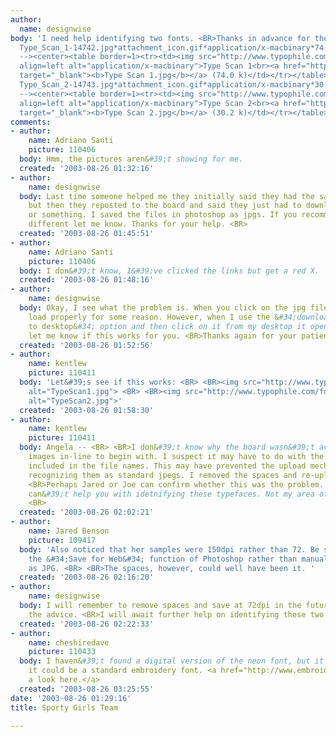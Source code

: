 ```yaml
---
author:
  name: designwise
body: 'I need help identifying two fonts. <BR>Thanks in advance for the help. <BR><!--attachment:
  Type_Scan_1-14742.jpg*attachment_icon.gif*application/x-macbinary*74.0*Type+Scan+1*Type+Scan+1%2ejpg
  --><center><table border=1><tr><td><img src="http://www.typophile.com/forums/icons/attachment_icon.gif"
  align=left alt="application/x-macbinary">Type Scan 1<br><a href="http://www.typophile.com/forums/messages/83/Type_Scan_1-14742.jpg"
  target="_blank"><b>Type Scan 1.jpg</b></a> (74.0 k)</td></tr></table></center><!--/attachment--><!--attachment:
  Type_Scan_2-14743.jpg*attachment_icon.gif*application/x-macbinary*30.2*Type+Scan+2*Type+Scan+2%2ejpg
  --><center><table border=1><tr><td><img src="http://www.typophile.com/forums/icons/attachment_icon.gif"
  align=left alt="application/x-macbinary">Type Scan 2<br><a href="http://www.typophile.com/forums/messages/83/Type_Scan_2-14743.jpg"
  target="_blank"><b>Type Scan 2.jpg</b></a> (30.2 k)</td></tr></table></center><!--/attachment-->'
comments:
- author:
    name: Adriano Santi
    picture: 110406
  body: Hmm, the pictures aren&#39;t showing for me.
  created: '2003-08-26 01:32:16'
- author:
    name: designwise
  body: Last time someone helped me they initially said they had the same problem,
    but then they reposted to the board and said they just had to download the files
    or something. I saved the files in photoshop as jpgs. If you recommend something
    different let me know. Thanks for your help. <BR>
  created: '2003-08-26 01:45:51'
- author:
    name: Adriano Santi
    picture: 110406
  body: I don&#39;t know, I&#39;ve clicked the links but get a red X.
  created: '2003-08-26 01:48:16'
- author:
    name: designwise
  body: Okay, I see what the problem is. When you click on the jpg file it doesn&#39;t
    load properly for some reason. However, when I use the &#34;download the link
    to desktop&#34; option and then click on it from my desktop it opens fine. Please
    let me know if this works for you. <BR>Thanks again for your patience.
  created: '2003-08-26 01:52:56'
- author:
    name: kentlew
    picture: 110411
  body: 'Let&#39;s see if this works: <BR> <BR><img src="http://www.typophile.com/forums/messages/83/14752.jpg"
    alt="TypeScan1.jpg"> <BR> <BR><img src="http://www.typophile.com/forums/messages/83/14753.jpg"
    alt="TypeScan2.jpg">'
  created: '2003-08-26 01:58:30'
- author:
    name: kentlew
    picture: 110411
  body: Angela -- <BR> <BR>I don&#39;t know why the board wasn&#39;t accepting your
    images in-line to begin with. I suspect it may have to do with the spaces you
    included in the file names. This may have prevented the upload mechanism from
    recognizing them as standard jpegs. I removed the spaces and re-uploaded the attachments.  <BR>
    <BR>Perhaps Jared or Joe can confirm whether this was the problem. <BR> <BR>I
    can&#39;t help you with idetnifying these typefaces. Not my area of expertise.
    <BR>
  created: '2003-08-26 02:02:21'
- author:
    name: Jared Benson
    picture: 109417
  body: 'Also noticed that her samples were 150dpi rather than 72. Be sure to use
    the &#34;Save for Web&#34; function of Photoshop rather than manually saving it
    as JPG. <BR> <BR>The spaces, however, could well have been it. '
  created: '2003-08-26 02:16:20'
- author:
    name: designwise
  body: I will remember to remove spaces and save at 72dpi in the future. Thanks for
    the advice. <BR>I will await further help on identifying these two fonts. <BR>
  created: '2003-08-26 02:22:33'
- author:
    name: cheshiredave
    picture: 110433
  body: I haven&#39;t found a digital version of the neon font, but it looks like
    it could be a standard embroidery font. <a href="http://www.embroiderysa.co.za/hooked/storeitem107.html">Take
    a look here.</a>
  created: '2003-08-26 03:25:55'
date: '2003-08-26 01:29:16'
title: Sporty Girls Team

---
```

